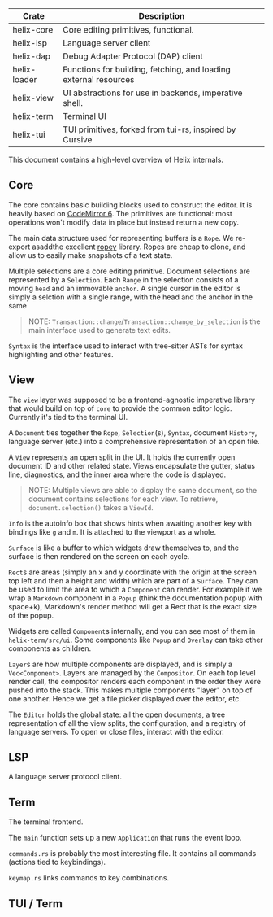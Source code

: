 
| Crate        | Description                                                      |
| -----------  | -----------                                                      |
| helix-core   | Core editing primitives, functional.                             |
| helix-lsp    | Language server client                                           |
| helix-dap    | Debug Adapter Protocol (DAP) client                              |
| helix-loader | Functions for building, fetching, and loading external resources |
| helix-view   | UI abstractions for use in backends, imperative shell.           |
| helix-term   | Terminal UI                                                      |
| helix-tui    | TUI primitives, forked from tui-rs, inspired by Cursive          |


This document contains a high-level overview of Helix internals.

## Core

The core contains basic building blocks used to construct the editor. It is
heavily based on [CodeMirror 6](https://codemirror.net/6/docs/). The primitives
are functional: most operations won't modify data in place but instead return
a new copy.

The main data structure used for representing buffers is a `Rope`. We re-export
asaddthe excellent [ropey](https://github.com/cessen/ropey) library. Ropes are cheap
to clone, and allow us to easily make snapshots of a text state.

Multiple selections are a core editing primitive. Document selections are
represented by a `Selection`. Each `Range` in the selection consists of a moving
`head` and an immovable `anchor`. A single cursor in the editor is simply
a selction with a single range, with the head and the anchor in the same
> NOTE: `Transaction::change`/`Transaction::change_by_selection` is the main
> interface used to generate text edits.

`Syntax` is the interface used to interact with tree-sitter ASTs for syntax
highlighting and other features.

## View

The `view` layer was supposed to be a frontend-agnostic imperative library that
would build on top of `core` to provide the common editor logic. Currently it's
tied to the terminal UI.

A `Document` ties together the `Rope`, `Selection`(s), `Syntax`, document
`History`, language server (etc.) into a comprehensive representation of an open
file.

A `View` represents an open split in the UI. It holds the currently open
document ID and other related state. Views encapsulate the gutter, status line,
diagnostics, and the inner area where the code is displayed.

> NOTE: Multiple views are able to display the same document, so the document
> contains selections for each view. To retrieve, `document.selection()` takes
> a `ViewId`.

`Info` is the autoinfo box that shows hints when awaiting another key with bindings
like `g` and `m`. It is attached to the viewport as a whole.

`Surface` is like a buffer to which widgets draw themselves to, and the
surface is then rendered on the screen on each cycle.

`Rect`s are areas (simply an x and y coordinate with the origin at the
screen top left and then a height and width) which are part of a
`Surface`. They can be used to limit the area to which a `Component` can
render. For example if we wrap a `Markdown` component in a `Popup`
(think the documentation popup with space+k), Markdown's render method
will get a Rect that is the exact size of the popup.

Widgets are called `Component`s internally, and you can see most of them
in `helix-term/src/ui`. Some components like `Popup` and `Overlay` can take
other components as children.

`Layer`s are how multiple components are displayed, and is simply a
`Vec<Component>`. Layers are managed by the `Compositor`. On each top
level render call, the compositor renders each component in the order
they were pushed into the stack. This makes multiple components "layer"
on top of one another. Hence we get a file picker displayed over the
editor, etc.

The `Editor` holds the global state: all the open documents, a tree
representation of all the view splits, the configuration, and a registry of 
language servers. To open or close files, interact with the editor.

## LSP

A language server protocol client.

## Term

The terminal frontend.

The `main` function sets up a new `Application` that runs the event loop.

`commands.rs` is probably the most interesting file. It contains all commands
(actions tied to keybindings). 

`keymap.rs` links commands to key combinations.


## TUI / Term

